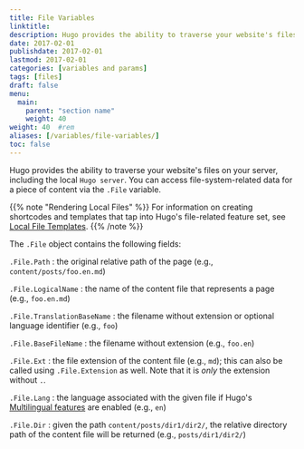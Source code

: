```yaml
---
title: File Variables
linktitle:
description: Hugo provides the ability to traverse your website's files on your server, including the local Hugo server.
date: 2017-02-01
publishdate: 2017-02-01
lastmod: 2017-02-01
categories: [variables and params]
tags: [files]
draft: false
menu:
  main:
    parent: "section name"
    weight: 40
weight: 40	#rem
aliases: [/variables/file-variables/]
toc: false
---
```


Hugo provides the ability to traverse your website's files on your server, including the local `Hugo server`. You can access file-system-related data for a piece of content via the `.File` variable.

{{% note "Rendering Local Files" %}}
For information on creating shortcodes and templates that tap into Hugo's file-related feature set, see [Local File Templates](/templates/files/).
{{% /note %}}

The `.File` object contains the following fields:

`.File.Path`
: the original relative path of the page (e.g., `content/posts/foo.en.md`)

`.File.LogicalName`
: the name of the content file that represents a page (e.g., `foo.en.md`)

`.File.TranslationBaseName`
: the filename without extension or optional language identifier (e.g., `foo`)

`.File.BaseFileName`
: the filename without extension (e.g., `foo.en`)

`.File.Ext`
: the file extension of the content file (e.g., `md`); this can also be called using `.File.Extension` as well. Note that it is *only* the extension without `.`.

`.File.Lang`
: the language associated with the given file if Hugo's [Multilingual features][multilingual] are enabled (e.g., `en`)

`.File.Dir`
: given the path `content/posts/dir1/dir2/`, the relative directory path of the content file will be returned (e.g., `posts/dir1/dir2/`)

[Multilingual]: /content-management/multilingual/